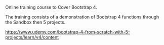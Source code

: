 Online training course to Cover Bootstrap 4.

The training consists of a demonstration of Bootstrap 4 functions through the Sandbox then 5 projects.

https://www.udemy.com/bootstrap-4-from-scratch-with-5-projects/learn/v4/content